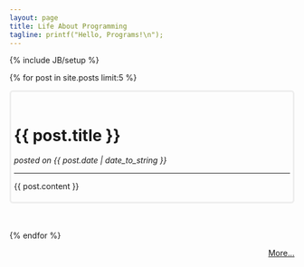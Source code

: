 ```yaml
---
layout: page
title: Life About Programming
tagline: printf("Hello, Programs!\n");
---
```

{% include JB/setup %}

{% for post in site.posts limit:5 %}

<div style="border-style:solid; border-color:#EEE;padding:5px;padding-top:20px;-webkit-border-radius:6px;-moz-border-radius:6px;border-radius:6px;">
<h1 class="index-post-title">{{ post.title }}</h1> <em>posted on {{ post.date | date_to_string }}</em>
<hr/>

{{ post.content }}

</div>
<br/>
<br/>

{% endfor %}

<div style="text-align:right;">
  <a href="{{ site.JB.archive_path }}">More...</a>
</div>
